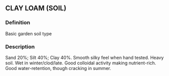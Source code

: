 ## CLAY LOAM (SOIL)
### Definition
Basic garden soil type

### Description
Sand 20%;                                          Silt 40%;                                        Clay 40%.
Smooth silky feel when hand tested.  Heavy soil.  Wet in winter/clod/late.  Good colloidal activity making nutrient-rich.  Good water-retention, though cracking in summer.

